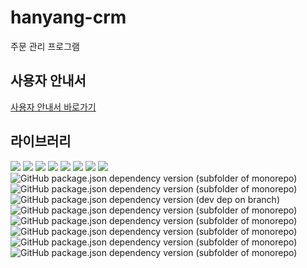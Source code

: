 # hanyang-crm

주문 관리 프로그램

## 사용자 안내서

[사용자 안내서 바로가기](https://www.notion.so/CRM-d04e8e655a0544a0b5fcd4c0c1d62e91)

## 라이브러리

<a href="https://www.typescriptlang.org/"><img src="https://img.shields.io/badge/Typescript-2F74C0?style=for-the-badge&logo=Typescript&logoColor=white"/></a> <a href="https://reactjs.org/"><img src="https://img.shields.io/badge/React-50D3F3?style=for-the-badge&logo=React&logoColor=white"/></a> <a href="https://www.electronjs.org/"><img src="https://img.shields.io/badge/Electron-3f3f63?style=for-the-badge&logo=Electron&logoColor=white"/></a> <a href="https://reactrouter.com/"><img src="https://img.shields.io/badge/react-router-000000?style=for-the-badge&logo=react-router&logoColor=white"/></a> <a href="https://react-redux.js.org/"><img src="https://img.shields.io/badge/react-redux-7248B6?style=for-the-badge&logo=redux&logoColor=white"/></a> <a href="https://redux-saga.js.org/"><img src="https://img.shields.io/badge/redux-saga-80D060?style=for-the-badge&logo=redux-saga&logoColor=white"/></a> <a href="https://www.npmjs.com/package/sqlite3"><img src="https://img.shields.io/badge/sqlite3-63B3DF?style=for-the-badge&logo=sqlite&logoColor=white"/></a> <a href="https://material-ui.com/"><img src="https://img.shields.io/badge/materialui-1976D2?style=for-the-badge&logo=material-ui&logoColor=white"/></a>  
![GitHub package.json dependency version (subfolder of monorepo)](https://img.shields.io/github/package-json/dependency-version/limhaksu/hanyang-crm/immer?color=green&filename=package.json) ![GitHub package.json dependency version (subfolder of monorepo)](https://img.shields.io/github/package-json/dependency-version/limhaksu/hanyang-crm/react-beautiful-dnd?color=green&filename=package.json) ![GitHub package.json dependency version (dev dep on branch)](https://img.shields.io/github/package-json/dependency-version/limhaksu/hanyang-crm/dev/electron-builder?color=green) ![GitHub package.json dependency version (subfolder of monorepo)](https://img.shields.io/github/package-json/dependency-version/limhaksu/hanyang-crm/typesafe-actions?color=green&filename=package.json) ![GitHub package.json dependency version (subfolder of monorepo)](https://img.shields.io/github/package-json/dependency-version/limhaksu/hanyang-crm/node-hid?color=dark-green&filename=package.json) ![GitHub package.json dependency version (subfolder of monorepo)](https://img.shields.io/github/package-json/dependency-version/limhaksu/hanyang-crm/electron-pos-printer?color=dark-green&filename=package.json) ![GitHub package.json dependency version (subfolder of monorepo)](https://img.shields.io/github/package-json/dependency-version/limhaksu/hanyang-crm/node-thermal-printer?color=dark-green&filename=package.json) ![GitHub package.json dependency version (subfolder of monorepo)](https://img.shields.io/github/package-json/dependency-version/limhaksu/hanyang-crm/serialport?color=dark-green&filename=package.json)
